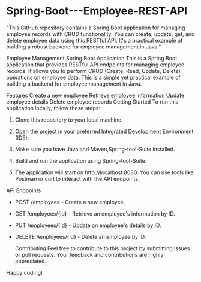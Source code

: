 # Spring-Boot---Employee-REST-API
"This GitHub repository contains a Spring Boot application for managing employee records with CRUD functionality. You can create, update, get, and delete employee data using this RESTful API. It's a practical example of building a robust backend for employee management in Java."

Employee Management Spring Boot Application
This is a Spring Boot application that provides RESTful API endpoints for managing employee records. It allows you to perform CRUD (Create, Read, Update, Delete) operations on employee data. This is a simple yet practical example of building a backend for employee management in Java.

Features
Create a new employee
Retrieve employee information
Update employee details
Delete employee records
Getting Started
To run this application locally, follow these steps:

1. Clone this repository to your local machine.

2. Open the project in your preferred Integrated Development Environment (IDE).

3. Make sure you have Java and Maven,Spring-tool-Suite installed.

4. Build and run the application using Spring-tool-Suite.

5. The application will start on http://localhost:8080. You can use tools like Postman or curl to interact with the API endpoints.

API Endpoints
- POST /employees - Create a new employee.
- GET /employees/{id} - Retrieve an employee's information by ID.
- PUT /employees/{id} - Update an employee's details by ID.
- DELETE /employees/{id} - Delete an employee by ID.

  Contributing
Feel free to contribute to this project by submitting issues or pull requests. Your feedback and contributions are highly appreciated.

Happy coding!
